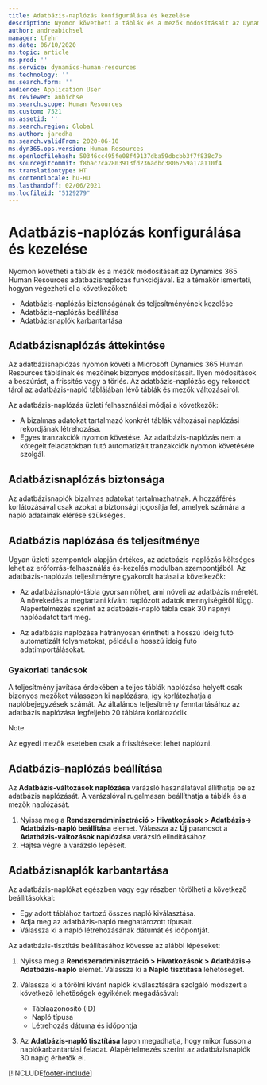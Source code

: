 ```yaml
---
title: Adatbázis-naplózás konfigurálása és kezelése
description: Nyomon követheti a táblák és a mezők módosításait az Dynamics 365 Human Resources adatbázisnaplózás funkciójával.
author: andreabichsel
manager: tfehr
ms.date: 06/10/2020
ms.topic: article
ms.prod: ''
ms.service: dynamics-human-resources
ms.technology: ''
ms.search.form: ''
audience: Application User
ms.reviewer: anbichse
ms.search.scope: Human Resources
ms.custom: 7521
ms.assetid: ''
ms.search.region: Global
ms.author: jaredha
ms.search.validFrom: 2020-06-10
ms.dyn365.ops.version: Human Resources
ms.openlocfilehash: 50346cc495fe08f49137dba59dbcbb3f7f838c7b
ms.sourcegitcommit: f8bac7ca2803913fd236adbc3806259a17a110f4
ms.translationtype: HT
ms.contentlocale: hu-HU
ms.lasthandoff: 02/06/2021
ms.locfileid: "5129279"
---
```

# <a name="configure-and-manage-database-logging"></a>Adatbázis-naplózás konfigurálása és kezelése

Nyomon követheti a táblák és a mezők módosításait az Dynamics 365 Human Resources adatbázisnaplózás funkciójával. Ez a témakör ismerteti, hogyan végezheti el a következőket:

- Adatbázis-naplózás biztonságának és teljesítményének kezelése
- Adatbázis-naplózás beállítása
- Adatbázisnaplók karbantartása

## <a name="overview-of-database-logging"></a>Adatbázisnaplózás áttekintése

Az adatbázisnaplózás nyomon követi a Microsoft Dynamics 365 Human Resources tábláinak és mezőinek bizonyos módosításait. Ilyen módosítások a beszúrást, a frissítés vagy a törlés. Az adatbázis-naplózás egy rekordot tárol az adatbázis-napló táblájában lévő táblák és mezők változásairól.

Az adatbázis-naplózás üzleti felhasználási módjai a következők:

- A bizalmas adatokat tartalmazó konkrét táblák változásai naplózási rekordjának létrehozása.
- Egyes tranzakciók nyomon követése. Az adatbázis-naplózás nem a kötegelt feladatokban futó automatizált tranzakciók nyomon követésére szolgál.

## <a name="security-for-database-logging"></a>Adatbázisnaplózás biztonsága

Az adatbázisnaplók bizalmas adatokat tartalmazhatnak. A hozzáférés korlátozásával csak azokat a biztonsági jogosítja fel, amelyek számára a napló adatainak elérése szükséges.

## <a name="database-logging-and-performance"></a>Adatbázis naplózása és teljesítménye

Ugyan üzleti szempontok alapján értékes, az adatbázis-naplózás költséges lehet az erőforrás-felhasználás és-kezelés modulban.szempontjából. Az adatbázis-naplózás teljesítményre gyakorolt hatásai a következők:

- Az adatbázisnapló-tábla gyorsan nőhet, ami növeli az adatbázis méretét. A növekedés a megtartani kívánt naplózott adatok mennyiségétől függ. Alapértelmezés szerint az adatbázis-napló tábla csak 30 napnyi naplóadatot tart meg. 

- Az adatbázis naplózása hátrányosan érintheti a hosszú ideig futó automatizált folyamatokat, például a hosszú ideig futó adatimportálásokat.

### <a name="best-practices"></a>Gyakorlati tanácsok

A teljesítmény javítása érdekében a teljes táblák naplózása helyett csak bizonyos mezőket válasszon ki naplózásra, így korlátozhatja a naplóbejegyzések számát. Az általános teljesítmény fenntartásához az adatbázis naplózása legfeljebb 20 táblára korlátozódik.

> [!NOTE]
> Az egyedi mezők esetében csak a frissítéseket lehet naplózni.

## <a name="set-up-database-logging"></a>Adatbázis-naplózás beállítása

Az **Adatbázis-változások naplózása** varázsló használatával állíthatja be az adatbázis naplózását. A varázslóval rugalmasan beállíthatja a táblák és a mezők naplózását.

1. Nyissa meg a **Rendszeradminisztráció > Hivatkozások > Adatbázis-> Adatbázis-napló beállítása** elemet. Válassza az **Új** parancsot a **Adatbázis-változások naplózása** varázsló elindításához.
2. Hajtsa végre a varázsló lépéseit.

## <a name="clean-up-database-logs"></a>Adatbázisnaplók karbantartása

Az adatbázis-naplókat egészben vagy egy részben törölheti a következő beállításokkal:

- Egy adott táblához tartozó összes napló kiválasztása.
- Adja meg az adatbázis-napló meghatározott típusait.
- Válassza ki a napló létrehozásának dátumát és időpontját.

Az adatbázis-tisztítás beállításához kövesse az alábbi lépéseket: 

1. Nyissa meg a **Rendszeradminisztráció > Hivatkozások > Adatbázis-> Adatbázis-napló** elemet. Válassza ki a **Napló tisztítása** lehetőséget.

2. Válassza ki a törölni kívánt naplók kiválasztására szolgáló módszert a következő lehetőségek egyikének megadásával:

   - Táblaazonosító (ID)
   - Napló típusa
   - Létrehozás dátuma és időpontja

3. Az **Adatbázis-napló tisztítása** lapon megadhatja, hogy mikor fusson a naplókarbantartási feladat. Alapértelmezés szerint az adatbázisnaplók 30 napig érhetők el.


[!INCLUDE[footer-include](../includes/footer-banner.md)]